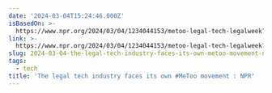 ```yaml
---
date: '2024-03-04T15:24:46.000Z'
isBasedOn: >-
  https://www.npr.org/2024/03/04/1234044153/metoo-legal-tech-legalweek?ft=nprml&f=1070
link: >-
  https://www.npr.org/2024/03/04/1234044153/metoo-legal-tech-legalweek?ft=nprml&f=1070
slug: 2024-03-04-the-legal-tech-industry-faces-its-own-metoo-movement-npr
tags:
  - tech
title: 'The legal tech industry faces its own #MeToo movement : NPR'
---
```


